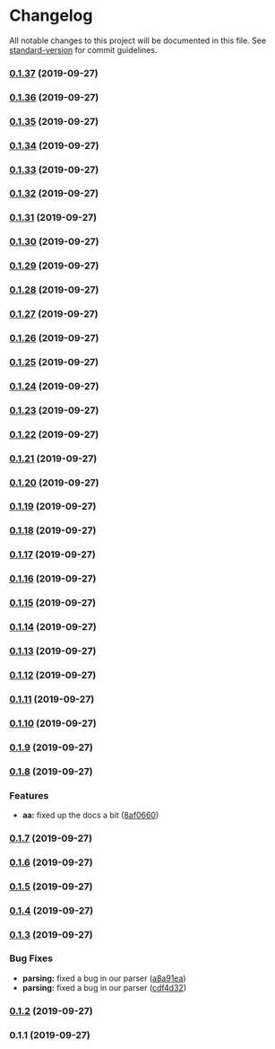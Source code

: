 # Changelog

All notable changes to this project will be documented in this file. See [standard-version](https://github.com/conventional-changelog/standard-version) for commit guidelines.

### [0.1.37](https://github.com/hwxy/react/compare/v0.1.36...v0.1.37) (2019-09-27)

### [0.1.36](https://github.com/hwxy/react/compare/v0.1.35...v0.1.36) (2019-09-27)

### [0.1.35](https://github.com/hwxy/react/compare/v0.1.34...v0.1.35) (2019-09-27)

### [0.1.34](https://github.com/hwxy/react/compare/v0.1.33...v0.1.34) (2019-09-27)

### [0.1.33](https://github.com/hwxy/react/compare/v0.1.32...v0.1.33) (2019-09-27)

### [0.1.32](https://github.com/hwxy/react/compare/v0.1.31...v0.1.32) (2019-09-27)

### [0.1.31](https://github.com/hwxy/react/compare/v0.1.30...v0.1.31) (2019-09-27)

### [0.1.30](https://github.com/hwxy/react/compare/v0.1.29...v0.1.30) (2019-09-27)

### [0.1.29](https://github.com/hwxy/react/compare/v0.1.28...v0.1.29) (2019-09-27)

### [0.1.28](https://github.com/hwxy/react/compare/v0.1.27...v0.1.28) (2019-09-27)

### [0.1.27](https://github.com/hwxy/react/compare/v0.1.26...v0.1.27) (2019-09-27)

### [0.1.26](https://github.com/hwxy/react/compare/v0.1.25...v0.1.26) (2019-09-27)

### [0.1.25](https://github.com/hwxy/react/compare/v0.1.24...v0.1.25) (2019-09-27)

### [0.1.24](https://github.com/hwxy/react/compare/v0.1.23...v0.1.24) (2019-09-27)

### [0.1.23](https://github.com/hwxy/react/compare/v0.1.22...v0.1.23) (2019-09-27)

### [0.1.22](https://github.com/hwxy/react/compare/v0.1.21...v0.1.22) (2019-09-27)

### [0.1.21](https://github.com/hwxy/react/compare/v0.1.20...v0.1.21) (2019-09-27)

### [0.1.20](https://github.com/hwxy/react/compare/v0.1.19...v0.1.20) (2019-09-27)

### [0.1.19](https://github.com/hwxy/react/compare/v0.1.18...v0.1.19) (2019-09-27)

### [0.1.18](https://github.com/hwxy/react/compare/v0.1.17...v0.1.18) (2019-09-27)

### [0.1.17](https://github.com/hwxy/react/compare/v0.1.16...v0.1.17) (2019-09-27)

### [0.1.16](https://github.com/hwxy/react/compare/v0.1.15...v0.1.16) (2019-09-27)

### [0.1.15](https://github.com/hwxy/react/compare/v0.1.14...v0.1.15) (2019-09-27)

### [0.1.14](https://github.com/hwxy/react/compare/v0.1.13...v0.1.14) (2019-09-27)

### [0.1.13](https://github.com/hwxy/react/compare/v0.1.12...v0.1.13) (2019-09-27)

### [0.1.12](https://github.com/hwxy/react/compare/v0.1.11...v0.1.12) (2019-09-27)

### [0.1.11](https://github.com/hwxy/react/compare/v0.1.10...v0.1.11) (2019-09-27)

### [0.1.10](https://github.com/hwxy/react/compare/v0.1.9...v0.1.10) (2019-09-27)

### [0.1.9](https://github.com/hwxy/react/compare/v0.1.8...v0.1.9) (2019-09-27)

### [0.1.8](https://github.com/hwxy/react/compare/v0.1.7...v0.1.8) (2019-09-27)


### Features

* **aa:** fixed up the docs a bit ([8af0660](https://github.com/hwxy/react/commit/8af0660))

### [0.1.7](https://github.com/hwxy/react/compare/v0.1.6...v0.1.7) (2019-09-27)

### [0.1.6](https://github.com/hwxy/react/compare/v0.1.5...v0.1.6) (2019-09-27)

### [0.1.5](https://github.com/hwxy/react/compare/v0.1.4...v0.1.5) (2019-09-27)

### [0.1.4](https://github.com/hwxy/react/compare/v0.1.3...v0.1.4) (2019-09-27)

### [0.1.3](https://github.com/hwxy/react/compare/v0.1.2...v0.1.3) (2019-09-27)

    
### Bug Fixes

* **parsing:** fixed a bug in our parser ([a8a91ea](https://github.com/hwxy/react/commit/a8a91ea))
* **parsing:** fixed a bug in our parser ([cdf4d32](https://github.com/hwxy/react/commit/cdf4d32))

### [0.1.2](https://github.com/hwxy/react/compare/v0.1.1...v0.1.2) (2019-09-27)

### 0.1.1 (2019-09-27)

